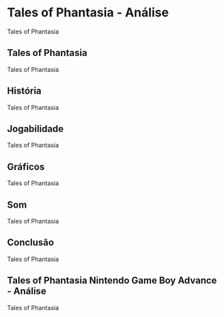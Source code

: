 ---
---

# Tales of Phantasia - Análise

Tales of Phantasia

## Tales of Phantasia

Tales of Phantasia

## História

Tales of Phantasia

## Jogabilidade

Tales of Phantasia

## Gráficos

Tales of Phantasia

## Som

Tales of Phantasia

## Conclusão

Tales of Phantasia

## Tales of Phantasia Nintendo Game Boy Advance - Análise

Tales of Phantasia
